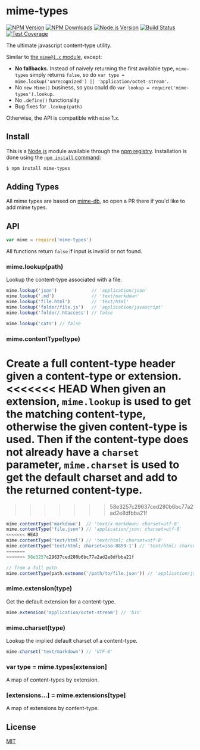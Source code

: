 # mime-types

[![NPM Version][npm-version-image]][npm-url]
[![NPM Downloads][npm-downloads-image]][npm-url]
[![Node.js Version][node-version-image]][node-version-url]
[![Build Status][travis-image]][travis-url]
[![Test Coverage][coveralls-image]][coveralls-url]

The ultimate javascript content-type utility.

Similar to [the `mime@1.x` module](https://www.npmjs.com/package/mime), except:

- __No fallbacks.__ Instead of naively returning the first available type,
  `mime-types` simply returns `false`, so do
  `var type = mime.lookup('unrecognized') || 'application/octet-stream'`.
- No `new Mime()` business, so you could do `var lookup = require('mime-types').lookup`.
- No `.define()` functionality
- Bug fixes for `.lookup(path)`

Otherwise, the API is compatible with `mime` 1.x.

## Install

This is a [Node.js](https://nodejs.org/en/) module available through the
[npm registry](https://www.npmjs.com/). Installation is done using the
[`npm install` command](https://docs.npmjs.com/getting-started/installing-npm-packages-locally):

```sh
$ npm install mime-types
```

## Adding Types

All mime types are based on [mime-db](https://www.npmjs.com/package/mime-db),
so open a PR there if you'd like to add mime types.

## API

```js
var mime = require('mime-types')
```

All functions return `false` if input is invalid or not found.

### mime.lookup(path)

Lookup the content-type associated with a file.

```js
mime.lookup('json')             // 'application/json'
mime.lookup('.md')              // 'text/markdown'
mime.lookup('file.html')        // 'text/html'
mime.lookup('folder/file.js')   // 'application/javascript'
mime.lookup('folder/.htaccess') // false

mime.lookup('cats') // false
```

### mime.contentType(type)

Create a full content-type header given a content-type or extension.
<<<<<<< HEAD
When given an extension, `mime.lookup` is used to get the matching
content-type, otherwise the given content-type is used. Then if the
content-type does not already have a `charset` parameter, `mime.charset`
is used to get the default charset and add to the returned content-type.
=======
>>>>>>> 58e3257c29637ced280b6bc77a2ad2e8dfbba21f

```js
mime.contentType('markdown')  // 'text/x-markdown; charset=utf-8'
mime.contentType('file.json') // 'application/json; charset=utf-8'
<<<<<<< HEAD
mime.contentType('text/html') // 'text/html; charset=utf-8'
mime.contentType('text/html; charset=iso-8859-1') // 'text/html; charset=iso-8859-1'
=======
>>>>>>> 58e3257c29637ced280b6bc77a2ad2e8dfbba21f

// from a full path
mime.contentType(path.extname('/path/to/file.json')) // 'application/json; charset=utf-8'
```

### mime.extension(type)

Get the default extension for a content-type.

```js
mime.extension('application/octet-stream') // 'bin'
```

### mime.charset(type)

Lookup the implied default charset of a content-type.

```js
mime.charset('text/markdown') // 'UTF-8'
```

### var type = mime.types[extension]

A map of content-types by extension.

### [extensions...] = mime.extensions[type]

A map of extensions by content-type.

## License

[MIT](LICENSE)

[coveralls-image]: https://badgen.net/coveralls/c/github/jshttp/mime-types/master
[coveralls-url]: https://coveralls.io/r/jshttp/mime-types?branch=master
[node-version-image]: https://badgen.net/npm/node/mime-types
[node-version-url]: https://nodejs.org/en/download
[npm-downloads-image]: https://badgen.net/npm/dm/mime-types
[npm-url]: https://npmjs.org/package/mime-types
[npm-version-image]: https://badgen.net/npm/v/mime-types
[travis-image]: https://badgen.net/travis/jshttp/mime-types/master
[travis-url]: https://travis-ci.org/jshttp/mime-types
